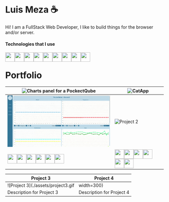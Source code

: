 # Luis Meza ☕
Hi! I am a FullStack Web Developer, I like to build things for the browser and/or server.
#### Technologies that I use
<img align='left' width='30px' height='30px' src="https://cdn.jsdelivr.net/gh/devicons/devicon@latest/icons/django/django-plain.svg" />
<img align='left' width='30px' height='30px' src="https://cdn.jsdelivr.net/gh/devicons/devicon@latest/icons/react/react-original.svg" />
<img align='left' width='30px' height='30px' src="https://cdn.jsdelivr.net/gh/devicons/devicon@latest/icons/python/python-original.svg" />
<img align='left' width='30px' height='30px' src="https://cdn.jsdelivr.net/gh/devicons/devicon@latest/icons/javascript/javascript-original.svg" />
<img align='left' width='30px' height='30px' src="https://cdn.jsdelivr.net/gh/devicons/devicon@latest/icons/html5/html5-original.svg" />
<img align='left' width='30px' height='30px' src="https://cdn.jsdelivr.net/gh/devicons/devicon@latest/icons/css3/css3-original.svg" />
<img align='left' width='30px' height='30px' src="https://cdn.jsdelivr.net/gh/devicons/devicon@latest/icons/tailwindcss/tailwindcss-original.svg" />
<img align='left' width='30px' height='30px' src="https://cdn.jsdelivr.net/gh/devicons/devicon@latest/icons/git/git-original.svg" />
<img align='left' width='30px' height='30px' src="https://cdn.jsdelivr.net/gh/devicons/devicon@latest/icons/linux/linux-original.svg" />  
<br />  

# Portfolio
| ![Charts panel for a PockectQube](https://github.com/luismeza8/human_machine_interface) | ![CatApp](https://github.com/luismeza8/CatApp) |
|---------------|---------------|
| <img src='./assets/charts.gif' width='400px' /> | ![Project 2](./assets/project2.gif) |
| <img align='left' width='30px' height='30px' src="https://cdn.jsdelivr.net/gh/devicons/devicon@latest/icons/django/django-plain.svg" /><img align='left' width='30px' height='30px' src="https://cdn.jsdelivr.net/gh/devicons/devicon@latest/icons/javascript/javascript-original.svg" /><img align='left' width='30px' height='30px' src="https://cdn.jsdelivr.net/gh/devicons/devicon@latest/icons/html5/html5-original.svg" /><img align='left' width='30px' height='30px' src="https://cdn.jsdelivr.net/gh/devicons/devicon@latest/icons/css3/css3-original.svg" /><img align='left' width='30px' height='30px' src="https://cdn.jsdelivr.net/gh/devicons/devicon@latest/icons/tailwindcss/tailwindcss-original.svg" /><img align='left' width='30px' height='30px' src="https://cdn.jsdelivr.net/gh/devicons/devicon@latest/icons/git/git-original.svg" /> | <img align='left' width='30px' height='30px' src="https://cdn.jsdelivr.net/gh/devicons/devicon@latest/icons/react/react-original.svg" /><img align='left' width='30px' height='30px' src="https://cdn.jsdelivr.net/gh/devicons/devicon@latest/icons/javascript/javascript-original.svg" /><img align='left' width='30px' height='30px' src="https://cdn.jsdelivr.net/gh/devicons/devicon@latest/icons/html5/html5-original.svg" /><img align='left' width='30px' height='30px' src="https://cdn.jsdelivr.net/gh/devicons/devicon@latest/icons/css3/css3-original.svg" /><img align='left' width='30px' height='30px' src="https://cdn.jsdelivr.net/gh/devicons/devicon@latest/icons/tailwindcss/tailwindcss-original.svg" /><img align='left' width='30px' height='30px' src="https://cdn.jsdelivr.net/gh/devicons/devicon@latest/icons/git/git-original.svg" /> |

| **Project 3** | **Project 4** |
|---------------|---------------|
| ![Project 3](./assets/project3.gif | width=300) | ![Project 4](./assets/project4.gif) |
| Description for Project 3 | Description for Project 4 |
